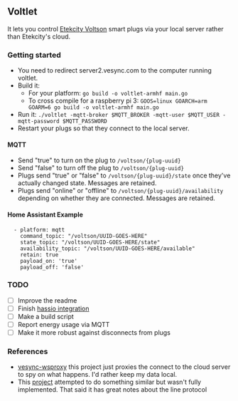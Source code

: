 ## Voltlet

It lets you control [Etekcity Voltson] smart plugs via your local server rather than Etekcity's cloud.

### Getting started

* You need to redirect server2.vesync.com to the computer running
  voltlet.
* Build it:
  * For your platform: `go build -o voltlet-armhf main.go`
  * To cross compile for a raspberry pi 3: `GOOS=linux GOARCH=arm GOARM=6 go build -o voltlet-armhf main.go`
* Run it: `./voltlet -mqtt-broker $MQTT_BROKER -mqtt-user $MQTT_USER -mqtt-password $MQTT_PASSWORD`
* Restart your plugs so that they connect to the local server.

#### MQTT

* Send "true" to turn on the plug to `/voltson/{plug-uuid}`
* Send "false" to turn off the plug to `/voltson/{plug-uuid}`
* Plugs send "true" or "false" to `/voltson/{plug-uuid}/state` once they've actually changed state. Messages are retained.
* Plugs send "online" or "offline" to `/voltson/{plug-uuid}/availability` depending on whether they are connected. Messages are retained.

#### Home Assistant Example

```
  - platform: mqtt
    command_topic: "/voltson/UUID-GOES-HERE"
    state_topic: "/voltson/UUID-GOES-HERE/state"
    availability_topic: "/voltson/UUID-GOES-HERE/available"
    retain: true
    payload_on: 'true'
    payload_off: 'false'
```

### TODO

* [ ] Improve the readme
* [ ] Finish [hassio integration](https://github.com/mcolyer/hassio-addons/pull/1)
* [ ] Make a build script
* [ ] Report energy usage via MQTT
* [ ] Make it more robust against disconnects from plugs

### References

* [vesync-wsproxy](https://github.com/itsnotlupus/vesync-wsproxy) this project just proxies the connect to the cloud server to spy on what happens. I'd rather keep my data local.
* This [project](https://github.com/travissinnott/outlet) attempted to do something similar but wasn't fully implemented. That said it has great notes about the line protocol


[Etekcity Voltson]: https://www.amazon.com/gp/product/B06XSTJST6/ref=as_li_tl?ie=UTF8&camp=1789&creative=9325&creativeASIN=B06XSTJST6&linkCode=as2&tag=matcol01-20&linkId=ab8750e61f7f9723ddaa60cb56d0df82

